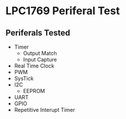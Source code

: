 # LPC1769 Periferal Test

## Periferals Tested
- Timer
  - Output Match
  - Input Capture
- Real Time Clock
- PWM
- SysTick
- I2C
  - EEPROM
- UART
- GPIO
- Repetitive Interupt Timer

